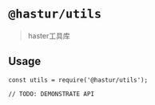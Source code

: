 # `@hastur/utils`

> haster工具库

## Usage

```
const utils = require('@hastur/utils');

// TODO: DEMONSTRATE API
```
